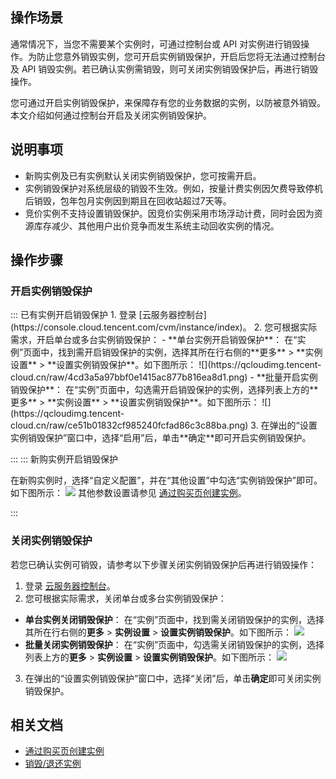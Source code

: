 ## 操作场景


通常情况下，当您不需要某个实例时，可通过控制台或 API 对实例进行销毁操作。为防止您意外销毁实例，您可开启实例销毁保护，开启后您将无法通过控制台及 API 销毁实例。若已确认实例需销毁，则可关闭实例销毁保护后，再进行销毁操作。

您可通过开启实例销毁保护，来保障存有您的业务数据的实例，以防被意外销毁。本文介绍如何通过控制台开启及关闭实例销毁保护。

## 说明事项
- 新购实例及已有实例默认关闭实例销毁保护，您可按需开启。
- 实例销毁保护对系统层级的销毁不生效。例如，按量计费实例因欠费导致停机后销毁，包年包月实例因到期且在回收站超过7天等。
- 竞价实例不支持设置销毁保护。因竞价实例采用市场浮动计费，同时会因为资源库存减少、其他用户出价竞争而发生系统主动回收实例的情况。


## 操作步骤

### 开启实例销毁保护
<dx-tabs>
::: 已有实例开启销毁保护
1. 登录 [云服务器控制台](https://console.cloud.tencent.com/cvm/instance/index)。
2. 您可根据实际需求，开启单台或多台实例销毁保护：
 - **单台实例开启销毁保护**：
在“实例”页面中，找到需开启销毁保护的实例，选择其所在行右侧的**更多** > **实例设置** > **设置实例销毁保护**。如下图所示：
![](https://qcloudimg.tencent-cloud.cn/raw/4cd3a5a97bbf0e1415ac877b816ea8d1.png)
 - **批量开启实例销毁保护**：
在“实例”页面中，勾选需开启销毁保护的实例，选择列表上方的**更多** > **实例设置** > **设置实例销毁保护**。如下图所示：
![](https://qcloudimg.tencent-cloud.cn/raw/ce51b01832cf985240fcfad86c3c88ba.png)
3. 在弹出的“设置实例销毁保护”窗口中，选择“启用”后，单击**确定**即可开启实例销毁保护。

:::
::: 新购实例开启销毁保护

在新购实例时，选择“自定义配置”，并在“其他设置”中勾选“实例销毁保护”即可。如下图所示：
![](https://qcloudimg.tencent-cloud.cn/raw/f38b193db1c4c0748ba1fb366d810310.png)
<dx-alert infotype="explain" title="">
其他参数设置请参见 [通过购买页创建实例](https://cloud.tencent.com/document/product/213/4855)。
</dx-alert>

:::
</dx-tabs>




### 关闭实例销毁保护
若您已确认实例可销毁，请参考以下步骤关闭实例销毁保护后再进行销毁操作：


1. 登录 [云服务器控制台](https://console.cloud.tencent.com/cvm/instance/index)。
2. 您可根据实际需求，关闭单台或多台实例销毁保护：
 - **单台实例关闭销毁保护**：
在“实例”页面中，找到需关闭销毁保护的实例，选择其所在行右侧的**更多** > **实例设置** > **设置实例销毁保护**。如下图所示：
![](https://qcloudimg.tencent-cloud.cn/raw/4cd3a5a97bbf0e1415ac877b816ea8d1.png)
 - **批量关闭实例销毁保护**：
在“实例”页面中，勾选需关闭销毁保护的实例，选择列表上方的**更多** > **实例设置** > **设置实例销毁保护**。如下图所示：
![](https://qcloudimg.tencent-cloud.cn/raw/ce51b01832cf985240fcfad86c3c88ba.png)
3. 在弹出的“设置实例销毁保护”窗口中，选择“关闭”后，单击**确定**即可关闭实例销毁保护。



## 相关文档
- [通过购买页创建实例](https://cloud.tencent.com/document/product/213/4855)
- [销毁/退还实例](https://cloud.tencent.com/document/product/213/4930)

